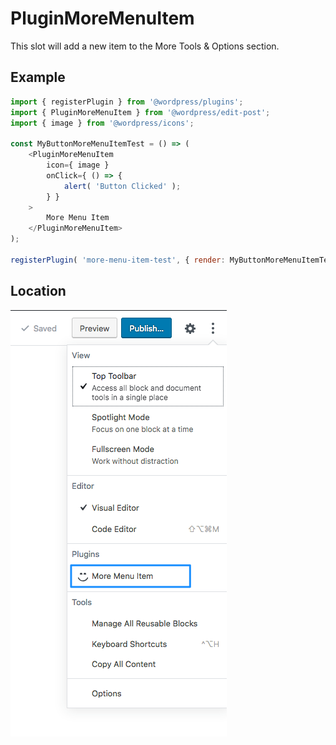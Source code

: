 # PluginMoreMenuItem

This slot will add a new item to the More Tools & Options section.

## Example

```js
import { registerPlugin } from '@wordpress/plugins';
import { PluginMoreMenuItem } from '@wordpress/edit-post';
import { image } from '@wordpress/icons';

const MyButtonMoreMenuItemTest = () => (
	<PluginMoreMenuItem
		icon={ image }
		onClick={ () => {
			alert( 'Button Clicked' );
		} }
	>
		More Menu Item
	</PluginMoreMenuItem>
);

registerPlugin( 'more-menu-item-test', { render: MyButtonMoreMenuItemTest } );
```

## Location

![Location](https://raw.githubusercontent.com/WordPress/gutenberg/HEAD/docs/designers-developers/assets/plugin-more-menu-item.png?raw=true)
